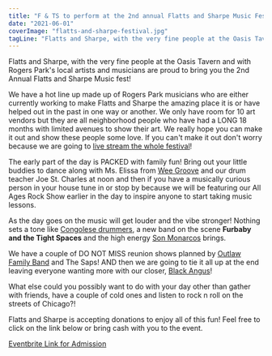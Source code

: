 ```yaml
---
title: "F & TS to perform at the 2nd annual Flatts and Sharpe Music Festival in Chicago"
date: "2021-06-01"
coverImage: "flatts-and-sharpe-festival.jpg"
tagLine: "Flatts and Sharpe, with the very fine people at the Oasis Tavern and with Rogers Park's local artists and musicians are proud to bring you the 2nd Annual Flatts and Sharpe Music fest"
---
```


Flatts and Sharpe, with the very fine people at the Oasis Tavern and with Rogers Park's local artists and musicians are proud to bring you the 2nd Annual Flatts and Sharpe Music fest!

We have a hot line up made up of Rogers Park musicians who are either currently working to make Flatts and Sharpe the amazing place it is or have helped out in the past in one way or another. We only have room for 10 art vendors but they are all neighborhood people who have had a LONG 18 months with limited avenues to show their art. We really hope you can make it out and show these people some love. If you can't make it out don't worry because we are going to [live stream the whole festival](https://youtu.be/Tpl9QO9i6Go)!

The early part of the day is PACKED with family fun! Bring out your little buddies to dance along with Ms. Elissa from [Wee Groove](http://weegroove.com/) and our drum teacher Joe St. Charles at noon and then if you have a musically curious person in your house tune in or stop by because we will be featuring our All Ages Rock Show earlier in the day to inspire anyone to start taking music lessons.

As the day goes on the music will get louder and the vibe stronger! Nothing sets a tone like [Congolese drummers](https://www.facebook.com/Beto-Bantu-1036473076408921), a new band on the scene **Furbaby and the Tight Spaces** and the high energy [Son Monarcos](https://soundcloud.com/son-monarcas) brings.

We have a couple of DO NOT MISS reunion shows planned by [Outlaw Family Band](https://www.allmusic.com/album/outlaw-family-band-mw0000344623) and The Saps! AND then we are going to tie it all up at the end leaving everyone wanting more with our closer, [Black Angus](https://youtu.be/4QE83wGgHDQ)!

What else could you possibly want to do with your day other than gather with friends, have a couple of cold ones and listen to rock n roll on the streets of Chicago?!

Flatts and Sharpe is accepting donations to enjoy all of this fun! Feel free to click on the link below or bring cash with you to the event.

[Eventbrite Link for Admission](https://www.eventbrite.com/e/flatts-and-sharpe-2nd-annual-music-festival-tickets-156771045417)

